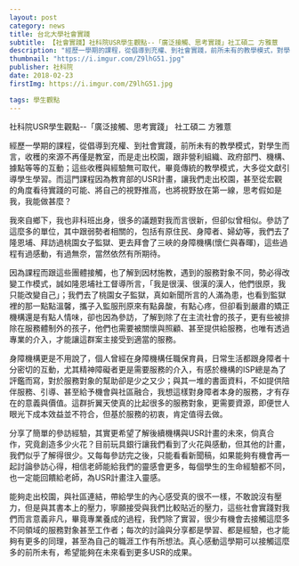 ```yaml
---
layout: post
category: news
title: 台北大學社會實踐
subtitle: 【社會實踐】社科院USR學生觀點--「廣泛接觸、思考實踐」社工碩二 方雅薏
description: "經歷一學期的課程，從倡導到充權、到社會實踐，前所未有的教學模式，對學生而言，收穫的來源不再僅是教室，而是走出校園..."
thumbnail: "https://i.imgur.com/Z9lhG51.jpg"
publisher: 社科院
date: 2018-02-23
firstImg: https://i.imgur.com/Z9lhG51.jpg

tags: 學生觀點
---
```


社科院USR學生觀點--「廣泛接觸、思考實踐」
社工碩二 方雅薏

經歷一學期的課程，從倡導到充權、到社會實踐，前所未有的教學模式，對學生而言，收穫的來源不再僅是教室，而是走出校園，跟非營利組織、政府部門、機構、據點等等的互動；這些收穫與經驗無可取代，畢竟傳統的教學模式，大多從文獻引導學生學習。而這門課程因為教育部的USR計畫，讓我們走出校園，甚至從宏觀的角度看待實踐的可能、將自己的視野推高，也將視野放在第一線，思考假如是我，我能做甚麼？

我來自鄉下，我也非科班出身，很多的議題對我而言很新，但卻似曾相似。參訪了這麼多的單位，其中跟弱勢者相關的，包括有原住民、身障者、婦幼等，我們去了隆恩埔、拜訪過桃園女子監獄、更去拜會了三峽的身障機構(懷仁與春暉)，這些過程有過感動，有過無奈，當然依然有所期待。

因為課程而跟這些團體接觸，也了解到因材施教，遇到的服務對象不同，勢必得改變工作模式，誠如隆恩埔社工督導所言，「我是很漢、很漢的漢人，他們很原，我只能改變自己」；我們去了桃園女子監獄，真如新聞所言的人滿為患，也看到監獄裡的那一點點溫馨，攜子入監服刑原來有點鼻酸，有點心疼，但卻看到嚴肅的矯正機構還是有點人情味，卻也因為參訪，了解到除了在主流社會的孩子，更有些被排除在服務體制外的孩子，他們也需要被關懷與照顧、甚至提供給服務，也唯有透過專業的介入，才能讓這群案主接受到適當的服務。

身障機構更是不用說了，個人曾經在身障機構任職保育員，日常生活都跟身障者十分密切的互動，尤其精神障礙者更是需要服務的介入，有感於機構的ISP總是為了評鑑而寫，對於服務對象的幫助卻是少之又少；與其一堆的書面資料，不如提供陪伴服務、引導、甚至給予機會與社區融合，我想這樣對身障者本身的服務，才有存在的意義與價值。這群折翼天使真的比起很多的服務對象，更需要資源，即便世人眼光下成本效益並不符合，但基於服務的初衷，肯定值得去做。

分享了簡單的參訪經驗，其實更希望了解後續機構與USR計畫的未來，倘真合作，究竟創造多少火花？目前玩具銀行讓我們看到了火花與感動，但其他的計畫，我們似乎了解得很少。又每每參訪完之後，只能看看新聞稿，如果能夠有機會再一起討論參訪心得，相信老師能給我們的靈感會更多，每個學生的生命經驗都不同，也一定能回饋給老師，為USR計畫注入靈感。

能夠走出校園，與社區連結，帶給學生的內心感受真的很不一樣，不敢說沒有壓力，但是與其書本上的壓力，寧願接受與我們比較貼近的壓力，這些社會實踐對我們而言意義非凡，畢竟專業養成的過程，我們除了實習，很少有機會去接觸這麼多不同領域的服務對象甚至工作者；每次的討論與分享都是學習、都是經驗，也才能夠有更多的同理，甚至為自己的職涯工作有所想法。真心感動這學期可以接觸這麼多的前所未有，希望能夠在未來看到更多USR的成果。